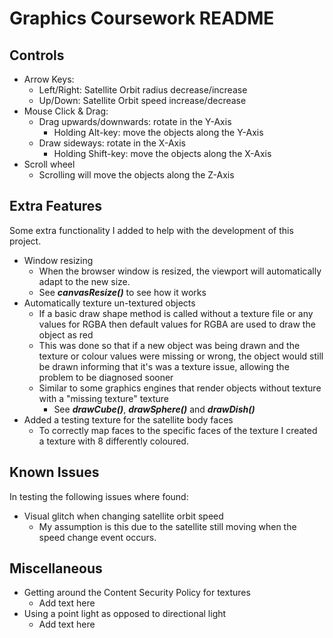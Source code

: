 # Graphics Coursework README

## Controls

* Arrow Keys:
  * Left/Right: Satellite Orbit radius decrease/increase
  * Up/Down:    Satellite Orbit speed increase/decrease
* Mouse Click & Drag:
  * Drag upwards/downwards: rotate in the Y-Axis
    * Holding Alt-key: move the objects along the Y-Axis
  * Draw sideways: rotate in the X-Axis
    * Holding Shift-key: move the objects along the X-Axis
* Scroll wheel
  * Scrolling will move the objects along the Z-Axis

## Extra Features

Some extra functionality I added to help with the development of this project.

* Window resizing
  * When the browser window is resized, the viewport will automatically adapt to the new size.
  * See _**canvasResize()**_ to see how it works
* Automatically texture un-textured objects
  * If a basic draw shape method is called without a texture file or any values for RGBA then default values for RGBA are used to draw the object as red
  * This was done so that if a new object was being drawn and the texture or colour values were missing or wrong, the object would still be drawn informing that it's was a texture issue, allowing the problem to be diagnosed sooner
  * Similar to some graphics engines that render objects without texture with a "missing texture" texture
    * See _**drawCube()**_, _**drawSphere()**_ and _**drawDish()**_
* Added a testing texture for the satellite body faces
  * To correctly map faces to the specific faces of the texture I created a texture with 8 differently coloured.

## Known Issues

In testing the following issues where found:

* Visual glitch when changing satellite orbit speed
  * My assumption is this due to the satellite still moving when the speed change event occurs.

## Miscellaneous

* Getting around the Content Security Policy for textures
  * Add text here
* Using a point light as opposed to directional light
  * Add text here
